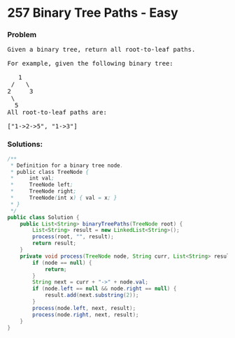 # 257 Binary Tree Paths - Easy

### Problem
<pre>
Given a binary tree, return all root-to-leaf paths.

For example, given the following binary tree:

   1
 /   \
2     3
 \
  5
All root-to-leaf paths are:

["1->2->5", "1->3"]
</pre>

### Solutions:

```java
/**
 * Definition for a binary tree node.
 * public class TreeNode {
 *     int val;
 *     TreeNode left;
 *     TreeNode right;
 *     TreeNode(int x) { val = x; }
 * }
 */
public class Solution {
    public List<String> binaryTreePaths(TreeNode root) {
        List<String> result = new LinkedList<String>();
        process(root, "", result);
        return result;
    }
    private void process(TreeNode node, String curr, List<String> result) {
        if (node == null) {
            return;
        }
        String next = curr + "->" + node.val;
        if (node.left == null && node.right == null) {
            result.add(next.substring(2));
        }
        process(node.left, next, result);
        process(node.right, next, result);
    }
}
```